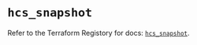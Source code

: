 # `hcs_snapshot`

Refer to the Terraform Registory for docs: [`hcs_snapshot`](https://www.terraform.io/docs/providers/hcs/r/snapshot).
